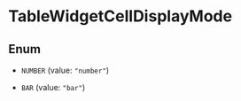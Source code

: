 

# TableWidgetCellDisplayMode

## Enum


* `NUMBER` (value: `"number"`)

* `BAR` (value: `"bar"`)



